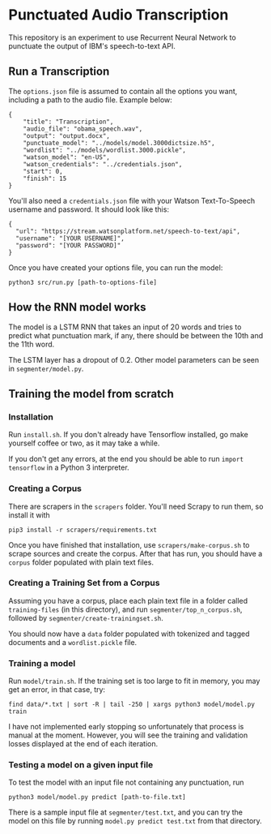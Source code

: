 # Punctuated Audio Transcription

This repository is an experiment to use Recurrent Neural Network to punctuate the output of IBM's speech-to-text API.

## Run a Transcription

The `options.json` file is assumed to contain all the options you want, including a path to the audio file. Example below:

```
{
	"title": "Transcription",
	"audio_file": "obama_speech.wav",
	"output": "output.docx",
	"punctuate_model": "../models/model.3000dictsize.h5",
	"wordlist": "../models/wordlist.3000.pickle",
	"watson_model": "en-US",
	"watson_credentials": "../credentials.json",
	"start": 0,
	"finish": 15
}
```


You'll also need a `credentials.json` file with your Watson Text-To-Speech username and password. It should look like this:
```
{
  "url": "https://stream.watsonplatform.net/speech-to-text/api",
  "username": "[YOUR USERNAME]",
  "password": "[YOUR PASSWORD]"
}

```

Once you have created your options file, you can run the model:

```
python3 src/run.py [path-to-options-file]
```

## How the RNN model works

The model is a LSTM RNN that takes an input of 20 words and tries to predict what punctuation mark, if any, there should be between the 10th and the 11th word.

The LSTM layer has a dropout of 0.2. Other model parameters can be seen in `segmenter/model.py`.

## Training the model from scratch

### Installation

Run `install.sh`. If you don't already have Tensorflow installed, go make yourself coffee or two, as it may take a while.

If you don't get any errors, at the end you should be able to run `import tensorflow` in a Python 3 interpreter.

### Creating a Corpus

There are scrapers in the `scrapers` folder. You'll need Scrapy to run them, so install it with 
```
pip3 install -r scrapers/requirements.txt
```

Once you have finished that installation, use `scrapers/make-corpus.sh` to scrape sources and create the corpus. After that has run, you should have a `corpus` folder populated with plain text files.

### Creating a Training Set from a Corpus
Assuming you have a corpus, place each plain text file in a folder called `training-files` (in this directory), and run `segmenter/top_n_corpus.sh`, followed by `segmenter/create-trainingset.sh`.

You should now have a `data` folder populated with tokenized and tagged documents and a `wordlist.pickle` file.

### Training a model

Run `model/train.sh`. If the training set is too large to fit in memory, you may get an error, in that case, try:

```
find data/*.txt | sort -R | tail -250 | xargs python3 model/model.py train
```

I have not implemented early stopping so unfortunately that process is manual at the moment. However, you will see the training and validation losses displayed at the end of each iteration.

### Testing a model on a given input file

To test the model with an input file not containing any punctuation, run
```
python3 model/model.py predict [path-to-file.txt]
```

There is a sample input file at `segmenter/test.txt`, and you can try the model on this file by running `model.py predict test.txt` from that directory.